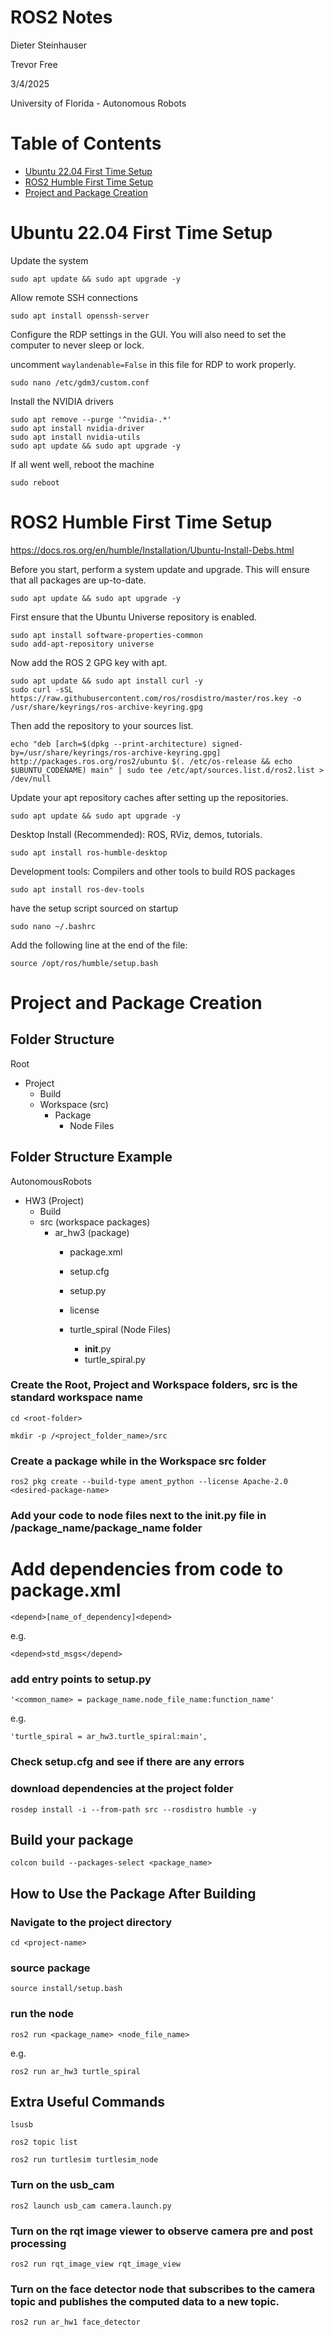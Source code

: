 
# ROS2 Notes
Dieter Steinhauser

Trevor Free

3/4/2025

University of Florida - Autonomous Robots


# Table of Contents

 - [Ubuntu 22.04 First Time Setup](#Ubuntu-22.04-first-time-setup)
 - [ROS2 Humble First Time Setup](#ROS2-Humble-First-Time-Setup)
 - [Project and Package Creation](#Project-and-Package-Creation)



# Ubuntu 22.04 First Time Setup

Update the system

```
sudo apt update && sudo apt upgrade -y
```

Allow remote SSH connections
```
sudo apt install openssh-server
```

Configure the RDP settings in the GUI. You will also need to set the computer to never sleep or lock.

uncomment `waylandenable=False` in this file for RDP to work properly.
```
sudo nano /etc/gdm3/custom.conf
```

Install the NVIDIA drivers
```
sudo apt remove --purge '^nvidia-.*'
sudo apt install nvidia-driver
sudo apt install nvidia-utils
sudo apt update && sudo apt upgrade -y

```
If all went well, reboot the machine
```
sudo reboot
```


# ROS2 Humble First Time Setup

https://docs.ros.org/en/humble/Installation/Ubuntu-Install-Debs.html


Before you start, perform a system update and upgrade. This will ensure that all packages are up-to-date.
```
sudo apt update && sudo apt upgrade -y
```

First ensure that the Ubuntu Universe repository is enabled.
```
sudo apt install software-properties-common
sudo add-apt-repository universe
```

Now add the ROS 2 GPG key with apt.
```
sudo apt update && sudo apt install curl -y
sudo curl -sSL https://raw.githubusercontent.com/ros/rosdistro/master/ros.key -o /usr/share/keyrings/ros-archive-keyring.gpg
```

Then add the repository to your sources list.
```
echo "deb [arch=$(dpkg --print-architecture) signed-by=/usr/share/keyrings/ros-archive-keyring.gpg] http://packages.ros.org/ros2/ubuntu $(. /etc/os-release && echo $UBUNTU_CODENAME) main" | sudo tee /etc/apt/sources.list.d/ros2.list > /dev/null
```


Update your apt repository caches after setting up the repositories.
```
sudo apt update && sudo apt upgrade -y
```

Desktop Install (Recommended): ROS, RViz, demos, tutorials.

```
sudo apt install ros-humble-desktop
```

Development tools: Compilers and other tools to build ROS packages
```
sudo apt install ros-dev-tools
```

have the setup script sourced on startup

```
sudo nano ~/.bashrc
```
Add the following line at the end of the file:
```
source /opt/ros/humble/setup.bash
```

# Project and Package Creation


## Folder Structure
Root 
-   Project 
    -    Build 
    -   Workspace (src) 
        -   Package 
            -   Node Files


## Folder Structure Example
AutonomousRobots 
-   HW3 (Project)
    -   Build 
    -   src (workspace packages)
        -   ar_hw3 (package)
            -   package.xml
            -   setup.cfg
            -   setup.py
            -   license

            -   turtle_spiral (Node Files)
                -   __init__.py
                -   turtle_spiral.py




### Create the Root, Project and Workspace folders, src is the standard workspace name


`cd <root-folder>`

`mkdir -p /<project_folder_name>/src`

### Create a package while in the Workspace src folder

`ros2 pkg create --build-type ament_python --license Apache-2.0 <desired-package-name>`

### Add your code to node files next to the __init__.py file in /package_name/package_name folder

# Add dependencies from code to package.xml

`<depend>[name_of_dependency]<depend>`

e.g. 

`<depend>std_msgs</depend>`

### add entry points to setup.py

`'<common_name> = package_name.node_file_name:function_name'`

e.g.

`'turtle_spiral = ar_hw3.turtle_spiral:main',`

### Check setup.cfg and see if there are any errors

### download dependencies at the project folder 
`rosdep install -i --from-path src --rosdistro humble -y`

## Build your package
`colcon build --packages-select <package_name>`


## How to Use the Package After Building

### Navigate to the project directory
`cd <project-name>`

### source package
`source install/setup.bash`

### run the node
`ros2 run <package_name> <node_file_name>`

e.g.  

`ros2 run ar_hw3 turtle_spiral`


## Extra Useful Commands

`lsusb`

`ros2 topic list`

`ros2 run turtlesim turtlesim_node`

### Turn on the usb_cam
`ros2 launch usb_cam camera.launch.py`

### Turn on the rqt image viewer to observe camera pre and post processing
`ros2 run rqt_image_view rqt_image_view`

### Turn on the face detector node that subscribes to the camera topic and publishes the computed data to a new topic.
`ros2 run ar_hw1 face_detector`



